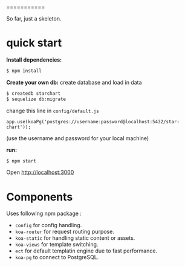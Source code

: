 
===========

So far, just a skeleton. 

quick start
=============

**Install dependencies:**

```sh
$ npm install
```

**Create your own db:**
create database and load in data

```sh
$ createdb starchart
$ sequelize db:migrate
```

change this line in `config/default.js`    

`app.use(koaPg('postgres://username:password@localhost:5432/star-chart'));`

(use the username and password for your local machine)

**run:**

```sh
$ npm start
```

Open [http://localhost:3000](http://localhost:3000)

Components
==========

Uses following npm package : 

* `config` for config handling.
* `koa-router` for request routing purpose.
* `koa-static` for handling static content or assets.
* `koa-views` for template switching.
* `ect` for default templatin engine due to fast performance.
* `koa-pg` to connect to PostgreSQL.